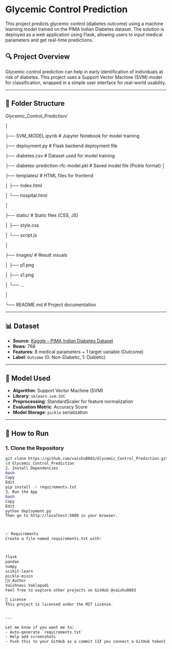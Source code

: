 # Glycemic Control Prediction

This project predicts glycemic control (diabetes outcome) using a machine learning model trained on the PIMA Indian Diabetes dataset. The solution is deployed as a web application using Flask, allowing users to input medical parameters and get real-time predictions.

## 🔍 Project Overview

Glycemic control prediction can help in early identification of individuals at risk of diabetes. This project uses a Support Vector Machine (SVM) model for classification, wrapped in a simple user interface for real-world usability.

---

## 📂 Folder Structure

Glycemic_Control_Prediction/

│

├── SVM_MODEL.ipynb # Jupyter Notebook for model training

├── deployment.py # Flask backend deployment file

├── diabetes.csv # Dataset used for model training

├── diabetes-prediction-rfc-model.pkl # Saved model file (Pickle format)
│

├── templates/ # HTML files for frontend

│ ├── index.html

│ └── hospital.html

│

├── static/ # Static files (CSS, JS)

│ ├── style.css

│ └── script.js

│

├── images/ # Result visuals

│ ├── p1.png

│ ├── s1.png

│ └── ...

│

└── README.md # Project documentation



---

## 📊 Dataset

- **Source**: [Kaggle – PIMA Indian Diabetes Dataset](https://www.kaggle.com/datasets/uciml/pima-indians-diabetes-database)
- **Rows**: 768
- **Features**: 8 medical parameters + 1 target variable (Outcome)
- **Label**: `Outcome` (0: Non-Diabetic, 1: Diabetic)

---

## 🧠 Model Used

- **Algorithm**: Support Vector Machine (SVM)
- **Library**: `sklearn.svm.SVC`
- **Preprocessing**: StandardScaler for feature normalization
- **Evaluation Metric**: Accuracy Score
- **Model Storage**: `pickle` serialization

---

## 🚀 How to Run

### 1. Clone the Repository
```bash
git clone https://github.com/vaishu0803/Glycemic_Control_Prediction.git
cd Glycemic_Control_Prediction
2. Install Dependencies
bash
Copy
Edit
pip install -r requirements.txt
3. Run the App
bash
Copy
Edit
python deployment.py
Then go to http://localhost:5000 in your browser.



✅ Requirements
Create a file named requirements.txt with:



flask
pandas
numpy
scikit-learn
pickle-mixin
🙋‍♀️ Author
Vaishnavi Vaklapudi
Feel free to explore other projects on GitHub @vaishu0803

📜 License
This project is licensed under the MIT License.


---

Let me know if you want me to:
- Auto-generate `requirements.txt`
- Help add screenshots
- Push this to your GitHub as a commit (if you connect a GitHub token)
